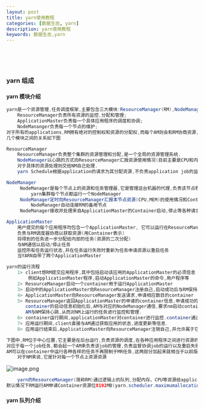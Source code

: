 ```yaml
---
layout: post
title: yarn使用教程
categories: [数据生态, yarn]
description: yarn使用教程
keywords: 数据生态,yarn
---
```


 <meta name="referrer" content="no-referrer"/>
​

​

### yarn 组成

#### yarn 模块介绍

```java
yarn是一个资源管理,任务调度框架,主要包含三大模块:ResourceManager(RM),NodeManager(NM),ApplicationMaster(AM)其中：
    ResourceManager负责所有资源的监控,分配和管理;
    ApplicationMaster负责每一个具体应用程序的调度和协调;
    NodeMananger负责每一个节点的维护;
对于所有的applications,RM拥有绝对的控制权和资源的分配权,而每个AM则会和RM协商资源,同时和NodeManager通信来执行和监控task,
几个模块之间的关系如下图

ResourceManager
    ResourceManager负责整个集群的资源管理和分配,是一个全局的资源管理系统.
    NodeManager以心跳的方式向ResourceManager汇报资源使用情况(目前主要是CPU和内存的使用情况),RM只接收NM的资源汇报信息,
    对于具体的资源处理则交给NM自己处理.
    yarn Schedule根据application的请求为其分配资源,不负责application job的监控,追踪,运行状态反馈,启动等工作.

NodeManager
     NodeManager是每个节点上的资源和任务管理器,它是管理这台机器的代理,负责该节点程序的运行,以及该节点资源的管理和监控
         yarn集群每个节点都运行一个NodeManager
     NodeManager定时向ResourceManager汇报本节点资源(CPU,MEM)的使用情况和Container的运行状态,当ResourceManger宕机时
         NodeManager自动连接RM的备用节点
     NodeManager接收并处理来自ApplicationMaster的Container启动,停止等各种请求.

ApplicationMaster
    用户提交的每个应用程序均包含一个ApplicationMaster, 它可以运行在ResourceManager以外的机器上
    负责与RM调度器协商以获取资源(用Container表示)
    将得到的任务进一步分配给内部的任务(资源的二次分配)
    与NM通信以启动/停止任务
    监控所有任务运行状态,并在任务运行失败时重新为任务申请资源以重启任务
    当YARN自带了两个ApplicationMaster

yarn的运行流程
    1> client想RM提交应用程序,其中包括启动该应用的ApplicationMaster的必须信息
        例如ApplicationMaster程序,启动ApplicationMaster的命令,用户程序等
    2> ResourceManager启动一个container用于运行ApplicationMaster
    3> 启动中的ApplicationMaster向ResourceManager注册自己,启动成功后与RM保持心跳
    4> ApplicationMaster向ResourceManager发送请求,申请相应数目的container
    5> ResourceManager返回ApplicationMaster的申请的container信息,申请成功的container,由ApplicationMaster进行初始化.
       container的启动信息初始化后,AM与对应的NodeManager通信,要求nm启动container.
       AM与NM保持心跳,从而对NM上运行的任务进行监控和管理.
    6> container运行期间,applicationMaster对container进行监控.container通过RPC协议向对应的AM汇报自己的进行和状态等信息.
    7> 应用运行期间,client直接与AM通过获取应用的状态,进度更新等信息.
    8> 应用运行结束后,ApplicationMaster向ResourceManager注销自己,并允许属于它的container被收回.

```

```java
下图中,RM位于中心位置,它主要是在后台运行,负责资源的调度,在各种应用程序之间进行资源的调度和仲裁.
对应于每一个job任务,都会起一个AM来负责该job的管理,负责监督协调job的运行以及重启失败的job,同时,
AM可以在container中运行各种各样的任务不再限制于MR任务,这两部分加起来就相当于以前版本的jobTracker.
    对于NM来说,它是针对每一个节点上资源资源
```

![image.png](https://cdn.nlark.com/yuque/0/2021/png/659846/1637546535952-0d08e870-e263-462c-a6ed-2063b515e275.png#clientId=u58beb42b-1612-4&from=paste&height=342&id=u98f251ca&margin=%5Bobject%20Object%5D&name=image.png&originHeight=684&originWidth=1368&originalType=binary&ratio=1&size=655953&status=done&style=none&taskId=u2621d555-5796-479d-b9a2-cd47c190cb9&width=684)

```java
    yarn的ResourceManager(简称RM)通过逻辑上的队列,分配内存、CPU等资源给application,
默认情况下RM运行AM申请Container资源位8192MB(yarn.scheduler.maximumallocation)

```

#### yarn 队列介绍
